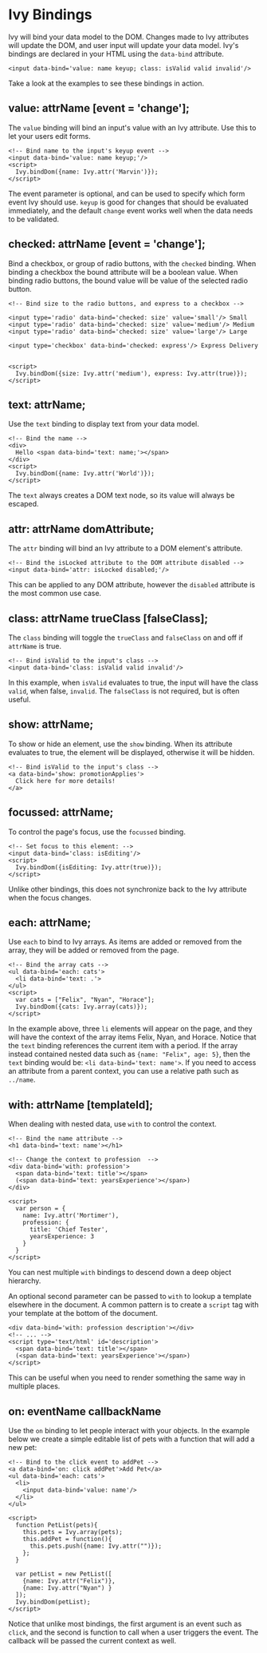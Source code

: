 Ivy Bindings
============

Ivy will bind your data model to the DOM.  Changes made to Ivy attributes will update the DOM,
and user input will update your data model.  Ivy's bindings are declared in your HTML using the
`data-bind` attribute.

    <input data-bind='value: name keyup; class: isValid valid invalid'/>
    
Take a look at the examples to see these bindings in action.

value: attrName [event = 'change'];
-------------------------------

The `value` binding will bind an input's value with an Ivy attribute.  Use this to let your users
edit forms.
    
    <!-- Bind name to the input's keyup event -->
    <input data-bind='value: name keyup;'/>
    <script>
      Ivy.bindDom({name: Ivy.attr('Marvin')});
    </script>
    
The event parameter is optional, and can be used to specify which form event Ivy should use.
`keyup` is good for changes that should be evaluated immediately, and the default `change` 
event works well when the data needs to be validated.

checked: attrName [event = 'change'];
---------------------------------

Bind a checkbox, or group of radio buttons, with the `checked` binding.  When binding a checkbox
the bound attribute will be a boolean value.  When binding radio buttons, the bound value will be
value of the selected radio button.

    <!-- Bind size to the radio buttons, and express to a checkbox -->
    
    <input type='radio' data-bind='checked: size' value='small'/> Small
    <input type='radio' data-bind='checked: size' value='medium'/> Medium
    <input type='radio' data-bind='checked: size' value='large'/> Large
    
    <input type='checkbox' data-bind='checked: express'/> Express Delivery
    
    
    <script>
      Ivy.bindDom({size: Ivy.attr('medium'), express: Ivy.attr(true)});
    </script>

text: attrName;
-----------

Use the `text` binding to display text from your data model.

    <!-- Bind the name -->
    <div>
      Hello <span data-bind='text: name;'></span>
    </div>
    <script>
      Ivy.bindDom({name: Ivy.attr('World')});
    </script>
    
The `text` always creates a DOM text node, so its value will always be escaped.

attr: attrName domAttribute;
----------------------------

The `attr` binding will bind an Ivy attribute to a DOM element's attribute.

    <!-- Bind the isLocked attribute to the DOM attribute disabled -->
    <input data-bind='attr: isLocked disabled;'/>
    
This can be applied to any DOM attribute, however the `disabled` attribute
is the most common use case.

class: attrName trueClass [falseClass];
---------------------------------------

The `class` binding will toggle the `trueClass` and `falseClass` on
and off if `attrName` is true.

    <!-- Bind isValid to the input's class -->
    <input data-bind='class: isValid valid invalid'/>
    
In this example, when `isValid` evaluates to true, the input will have
the class `valid`, when false, `invalid`.  The `falseClass` is not
required, but is often useful.

show: attrName;
---------------

To show or hide an element, use the `show` binding.  When its attribute evaluates to
true, the element will be displayed, otherwise it will be hidden.

    <!-- Bind isValid to the input's class -->
    <a data-bind='show: promotionApplies'>
      Click here for more details!
    </a>
    
focussed: attrName;
-------------------
To control the page's focus, use the `focussed` binding.

    <!-- Set focus to this element: -->
    <input data-bind='class: isEditing'/>
    <script>
      Ivy.bindDom({isEditing: Ivy.attr(true)});
    </script>

Unlike other bindings, this does not synchronize back to the Ivy attribute
when the focus changes.

each: attrName;
--------------

Use `each` to bind to Ivy arrays.  As items are added or removed from the array,
they will be added or removed from the page.

    <!-- Bind the array cats -->
    <ul data-bind='each: cats'>
      <li data-bind='text: .'>
    </ul>
    <script>
      var cats = ["Felix", "Nyan", "Horace"];
      Ivy.bindDom({cats: Ivy.array(cats)});
    </script>
    
In the example above, three `li` elements will appear on the page, and they will
have the context of the array items Felix, Nyan, and Horace. Notice that the `text`
binding references the current item with a period.  If the array instead contained 
nested data such as `{name: "Felix", age: 5}`, then the `text` binding would be: 
`<li data-bind='text: name'>`.  If you need to access an attribute from a parent 
context, you can use a relative path such as `../name`.
  
with: attrName [templateId];
---------------

When dealing with nested data, use `with` to control the context.

    <!-- Bind the name attribute -->
    <h1 data-bind='text: name'></h1>
    
    <!-- Change the context to profession  -->
    <div data-bind='with: profession'>
      <span data-bind='text: title'></span>
      (<span data-bind='text: yearsExperience'></span>)
    </div>
    
    <script>
      var person = {
        name: Ivy.attr('Mortimer'),
        profession: {
          title: 'Chief Tester',
          yearsExperience: 3
        }
      }
    </script>

You can nest multiple `with` bindings to descend down a deep object hierarchy.

An optional second parameter can be passed to `with` to lookup a template 
elsewhere in the document.  A common pattern is to create a `script` tag with 
your template at the bottom of the document.

    <div data-bind='with: profession description'></div>
    <!-- ... -->
    <script type='text/html' id='description'>
      <span data-bind='text: title'></span>
      (<span data-bind='text: yearsExperience'></span>)
    </script>

This can be useful when you need to render something the same way in multiple
places.

on: eventName callbackName
--------------------------
Use the `on` binding to let people interact with your objects.  In the example
below we create a simple editable list of pets with a function that will add a new pet:

    <!-- Bind to the click event to addPet -->
    <a data-bind='on: click addPet'>Add Pet</a>
    <ul data-bind='each: cats'>
      <li>
        <input data-bind='value: name'/>
      </li>
    </ul>
    
    <script>
      function PetList(pets){
        this.pets = Ivy.array(pets);
        this.addPet = function(){
          this.pets.push({name: Ivy.attr("")});
        };
      }
      
      var petList = new PetList([
        {name: Ivy.attr("Felix")},
        {name: Ivy.attr("Nyan") }
      ]);
      Ivy.bindDom(petList);
    </script>

Notice that unlike most bindings, the first argument is an event such as `click`, and the
second is function to call when a user triggers the event.  The callback will be passed the
current context as well.